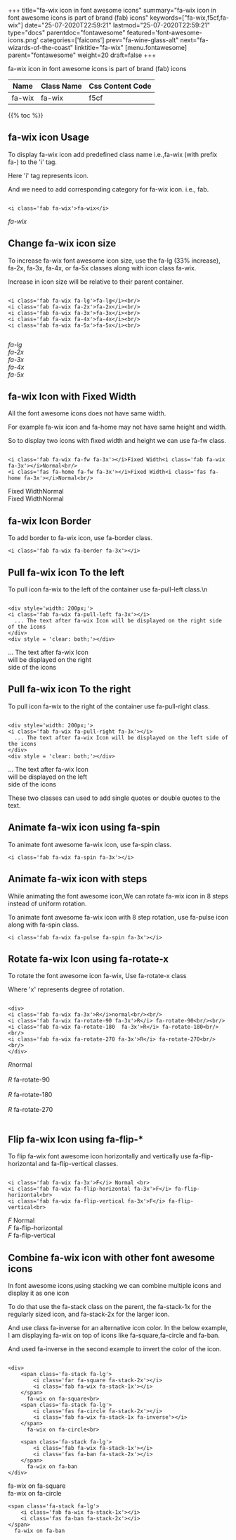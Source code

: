 +++
title="fa-wix icon in font awesome icons"
summary="fa-wix icon in font awesome icons is part of brand (fab) icons"
keywords=["fa-wix,f5cf,fa-wix"]
date="25-07-2020T22:59:21"
lastmod="25-07-2020T22:59:21"
type="docs"
parentdoc="fontawesome"
featured='font-awesome-icons.png'
categories=['faicons']
prev="fa-wine-glass-alt"
next="fa-wizards-of-the-coast"
linktitle="fa-wix"
[menu.fontawesome]
parent="fontawesome"
weight=20
draft=false
+++


fa-wix icon in font awesome icons is part of brand (fab) icons

<div class='table-responsive'><table class='table'><thead><tr><th>Name</th><th>Class Name</th><th>Css Content Code</th></tr></thead><tbody><tr><td>fa-wix</td><td>fa-wix</td><td>f5cf</td></tr></tbody></table></div>


{{% toc %}}


## fa-wix icon Usage

To display fa-wix icon add predefined class name i.e.,fa-wix (with prefix fa-) to the 'i' tag.

Here 'i' tag represents icon.

And we need to add corresponding category for fa-wix icon. i.e., fab.


```

<i class='fab fa-wix'>fa-wix</i>
```

<i class='fab fa-wix'>fa-wix</i>




## Change fa-wix icon size
To increase fa-wix font awesome icon size, use the fa-lg (33% increase), fa-2x, fa-3x, fa-4x, or fa-5x classes along with icon class fa-wix.

Increase in icon size will be relative to their parent container. 

```

<i class='fab fa-wix fa-lg'>fa-lg</i><br/>
<i class='fab fa-wix fa-2x'>fa-2x</i><br/>
<i class='fab fa-wix fa-3x'>fa-3x</i><br/>
<i class='fab fa-wix fa-4x'>fa-4x</i><br/>
<i class='fab fa-wix fa-5x'>fa-5x</i><br/>
            
```

<i class='fab fa-wix fa-lg'>fa-lg</i><br/>
<i class='fab fa-wix fa-2x'>fa-2x</i><br/>
<i class='fab fa-wix fa-3x'>fa-3x</i><br/>
<i class='fab fa-wix fa-4x'>fa-4x</i><br/>
<i class='fab fa-wix fa-5x'>fa-5x</i><br/>
            



## fa-wix Icon with Fixed Width 

All the font awesome icons does not have same width.

For example fa-wix icon and fa-home may not have same height and width.

So to display two icons with fixed width and height we can use fa-fw class.


```

<i class='fab fa-wix fa-fw fa-3x'></i>Fixed Width<i class='fab fa-wix fa-3x'></i>Normal<br/>
<i class='fas fa-home fa-fw fa-3x'></i>Fixed Width<i class='fas fa-home fa-3x'></i>Normal<br/>
```

<i class='fab fa-wix fa-fw fa-3x'></i>Fixed Width<i class='fab fa-wix fa-3x'></i>Normal<br/>
<i class='fas fa-home fa-fw fa-3x'></i>Fixed Width<i class='fas fa-home fa-3x'></i>Normal<br/>



## fa-wix Icon Border 

To add border to fa-wix icon, use fa-border class.


```
<i class='fab fa-wix fa-border fa-3x'></i>

```
<i class='fab fa-wix fa-border fa-3x'></i>





## Pull fa-wix icon To the left

To pull icon fa-wix to the left of the container use fa-pull-left class.\n

```

<div style='width: 200px;'>
<i class='fab fa-wix fa-pull-left fa-3x'></i>
  ... The text after fa-wix Icon will be displayed on the right side of the icons
</div>
<div style = 'clear: both;'></div>
```

<div style='width: 200px;'>
<i class='fab fa-wix fa-pull-left fa-3x'></i>
  ... The text after fa-wix Icon will be displayed on the right side of the icons
</div>
<div style = 'clear: both;'></div>




## Pull fa-wix icon To the right
To pull icon fa-wix to the right of the container use fa-pull-right class.

```

<div style='width: 200px;'>
<i class='fab fa-wix fa-pull-right fa-3x'></i>
  ... The text after fa-wix Icon will be displayed on the left side of the icons
</div>
<div style = 'clear: both;'></div>
```

<div style='width: 200px;'>
<i class='fab fa-wix fa-pull-right fa-3x'></i>
  ... The text after fa-wix Icon will be displayed on the left side of the icons
</div>
<div style = 'clear: both;'></div>

These two classes can used to add single quotes or double quotes to the text.


## Animate fa-wix icon using fa-spin
To animate font awesome fa-wix icon, use fa-spin class.

```
<i class='fab fa-wix fa-spin fa-3x'></i>
```
<i class='fab fa-wix fa-spin fa-3x'></i>




## Animate fa-wix icon with steps
While animating the font awesome icon,We can rotate fa-wix icon in 8 steps instead of uniform rotation.

To animate font awesome fa-wix icon with 8 step rotation, use fa-pulse icon along with fa-spin class.


```
<i class='fab fa-wix fa-pulse fa-spin fa-3x'></i>

```
<i class='fab fa-wix fa-pulse fa-spin fa-3x'></i>





## Rotate fa-wix Icon using fa-rotate-x
To rotate the font awesome icon fa-wix, Use fa-rotate-x class

Where 'x' represents degree of rotation.


```

<div>
<i class='fab fa-wix fa-3x'>R</i>normal<br/><br/>
<i class='fab fa-wix fa-rotate-90 fa-3x'>R</i> fa-rotate-90<br/><br/> 
<i class='fab fa-wix fa-rotate-180  fa-3x'>R</i> fa-rotate-180<br/><br/> 
<i class='fab fa-wix fa-rotate-270 fa-3x'>R</i> fa-rotate-270<br/><br/>
</div>
```

<div>
<i class='fab fa-wix fa-3x'>R</i>normal<br/><br/>
<i class='fab fa-wix fa-rotate-90 fa-3x'>R</i> fa-rotate-90<br/><br/> 
<i class='fab fa-wix fa-rotate-180  fa-3x'>R</i> fa-rotate-180<br/><br/> 
<i class='fab fa-wix fa-rotate-270 fa-3x'>R</i> fa-rotate-270<br/><br/>
</div>




## Flip fa-wix Icon using fa-flip-*
To flip fa-wix font awesome icon horizontally and vertically use fa-flip-horizontal and fa-flip-vertical classes. 

```

<i class='fab fa-wix fa-3x'>F</i> Normal <br>
<i class='fab fa-wix fa-flip-horizontal fa-3x'>F</i> fa-flip-horizontal<br>
<i class='fab fa-wix fa-flip-vertical fa-3x'>F</i> fa-flip-vertical<br>
```

<i class='fab fa-wix fa-3x'>F</i> Normal <br>
<i class='fab fa-wix fa-flip-horizontal fa-3x'>F</i> fa-flip-horizontal<br>
<i class='fab fa-wix fa-flip-vertical fa-3x'>F</i> fa-flip-vertical<br>




## Combine fa-wix icon with other font awesome icons
In font awesome icons,using stacking we can combine multiple icons and display it as one icon 

To do that use the fa-stack class on the parent, the fa-stack-1x for the regularly sized icon, and fa-stack-2x for the larger icon.

And use class fa-inverse for an alternative icon color. 
In the below example, I am displaying fa-wix on top of icons like fa-square,fa-circle and fa-ban.

And used fa-inverse in the second example to invert the color of the icon.

```

<div>
    <span class='fa-stack fa-lg'>
        <i class='far fa-square fa-stack-2x'></i>
        <i class='fab fa-wix fa-stack-1x'></i>
    </span>
      fa-wix on fa-square<br>
    <span class='fa-stack fa-lg'>
        <i class='fas fa-circle fa-stack-2x'></i>
        <i class='fab fa-wix fa-stack-1x fa-inverse'></i>
    </span>
      fa-wix on fa-circle<br>

    <span class='fa-stack fa-lg'>
        <i class='fab fa-wix fa-stack-1x'></i>
        <i class='fas fa-ban fa-stack-2x'></i>
    </span>
      fa-wix on fa-ban
</div>
```

<div>
    <span class='fa-stack fa-lg'>
        <i class='far fa-square fa-stack-2x'></i>
        <i class='fab fa-wix fa-stack-1x'></i>
    </span>
      fa-wix on fa-square<br>
    <span class='fa-stack fa-lg'>
        <i class='fas fa-circle fa-stack-2x'></i>
        <i class='fab fa-wix fa-stack-1x fa-inverse'></i>
    </span>
      fa-wix on fa-circle<br>

    <span class='fa-stack fa-lg'>
        <i class='fab fa-wix fa-stack-1x'></i>
        <i class='fas fa-ban fa-stack-2x'></i>
    </span>
      fa-wix on fa-ban
</div>






